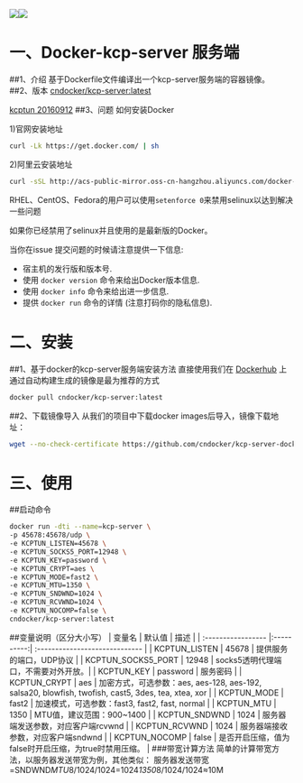 [![](https://images.microbadger.com/badges/version/cndocker/kcp-server.svg)](http://microbadger.com/images/cndocker/kcp-server "Get your own image badge on microbadger.com")[![](https://images.microbadger.com/badges/image/cndocker/kcp-server.svg)](http://microbadger.com/images/cndocker/kcp-server "Get your own version badge on microbadger.com")

# 一、Docker-kcp-server 服务端
##1、介绍
基于Dockerfile文件编译出一个kcp-server服务端的容器镜像。
##2、版本
[cndocker/kcp-server:latest](https://hub.docker.com/r/cndocker/kcp-server/)

[kcptun 20160912](https://github.com/xtaci/kcptun/tree/v20160912)
##3、问题
如何安装Docker

1)官网安装地址
```bash
curl -Lk https://get.docker.com/ | sh
```
2)阿里云安装地址
```bash
curl -sSL http://acs-public-mirror.oss-cn-hangzhou.aliyuncs.com/docker-engine/internet | sh -
```
RHEL、CentOS、Fedora的用户可以使用`setenforce 0`来禁用selinux以达到解决一些问题

如果你已经禁用了selinux并且使用的是最新版的Docker。

当你在issue 提交问题的时候请注意提供一下信息:
- 宿主机的发行版和版本号.
- 使用 `docker version` 命令来给出Docker版本信息.
- 使用 `docker info` 命令来给出进一步信息.
- 提供 `docker run` 命令的详情 (注意打码你的隐私信息).

# 二、安装
##1、基于docker的kcp-server服务端安装方法
直接使用我们在 [Dockerhub](https://hub.docker.com/r/cndocker/kcp-server/) 上通过自动构建生成的镜像是最为推荐的方式

```bash
docker pull cndocker/kcp-server:latest
```
##2、下载镜像导入
从我们的项目中下载docker images后导入，镜像下载地址：
```bash
wget --no-check-certificate https://github.com/cndocker/kcp-server-docker/raw/master/images/docker-kcp-server.tar
```

# 三、使用
##启动命令
```bash
docker run -dti --name=kcp-server \
-p 45678:45678/udp \
-e KCPTUN_LISTEN=45678 \
-e KCPTUN_SOCKS5_PORT=12948 \
-e KCPTUN_KEY=password \
-e KCPTUN_CRYPT=aes \
-e KCPTUN_MODE=fast2 \
-e KCPTUN_MTU=1350 \
-e KCPTUN_SNDWND=1024 \
-e KCPTUN_RCVWND=1024 \
-e KCPTUN_NOCOMP=false \
cndocker/kcp-server:latest
```

##变量说明（区分大小写）
| 变量名 | 默认值  | 描述 |
| :----------------- |:----------:| :----------------------------- |
| KCPTUN_LISTEN      |    45678   | 提供服务的端口，UDP协议           |
| KCPTUN_SOCKS5_PORT |    12948   | socks5透明代理端口，不需要对外开放。|
| KCPTUN_KEY         |  password  | 服务密码                        |
| KCPTUN_CRYPT       |    aes     | 加密方式，可选参数：aes, aes-128, aes-192, salsa20, blowfish, twofish, cast5, 3des, tea, xtea, xor |
| KCPTUN_MODE        |    fast2   | 加速模式，可选参数：fast3, fast2, fast, normal |
| KCPTUN_MTU         |    1350    | MTU值，建议范围：900~1400        |
| KCPTUN_SNDWND      |    1024    | 服务器端发送参数，对应客户端rcvwnd  |
| KCPTUN_RCVWND      |    1024    | 服务器端接收参数，对应客户端sndwnd  |
| KCPTUN_NOCOMP      |    false   | 是否开启压缩，值为false时开启压缩，为true时禁用压缩。 |
###带宽计算方法
    简单的计算带宽方法，以服务器发送带宽为例，其他类似：
    服务器发送带宽=SNDWND*MTU*8/1024/1024=1024*1350*8/1024/1024≈10M
###

